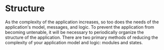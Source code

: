 # Structure

As the complexity of the application increases, so too does the needs of the application's model, messages, and logic.
To prevent the application from becoming untenable, it will be necessary to periodically organize the structure of the application.
There are two primary methods of reducing the complexity of your application model and logic: modules and states.
